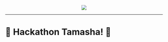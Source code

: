 <div align="center">


<a href="https://www.javanile.org/hackathon/">
<img src="https://www.javanile.org/hackathon/assets/images/header3.jpeg" />
</a>


</div>

---

# 🌟 Hackathon Tamasha! 🚀

